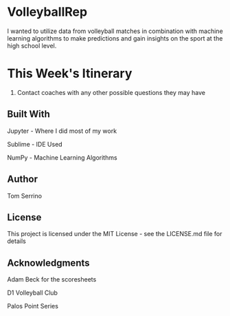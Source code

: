 # VolleyballRep
I wanted to utilize data from volleyball matches in combination with machine learning algorithms to make predictions and gain insights on the sport at the high school level.

# This Week's Itinerary
1. Contact coaches with any other possible questions they may have


## Built With

Jupyter - Where I did most of my work

Sublime - IDE Used

NumPy - Machine Learning Algorithms


## Author

Tom Serrino

## License

This project is licensed under the MIT License - see the LICENSE.md file for details

## Acknowledgments

Adam Beck for the scoresheets

D1 Volleyball Club 

Palos Point Series

